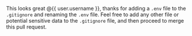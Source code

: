 This looks great @{{ user.username }}, thanks for adding a `.env` file to the `.gitignore` and renaming the `.env` file. Feel free to add any other file or potential sensitive data to the `.gitignore` file, and then proceed to merge this pull request.

